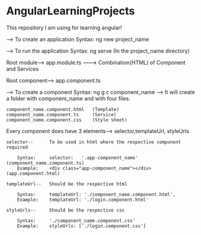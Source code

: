 # AngularLearningProjects

This repository I am using for learning angular!

--> To create an application
	Syntax: ng new project_name

--> To run the application
	Syntax: ng serve (In the project_name directory)

Root module--> app.module.ts  --->		Combination(HTML) of Component and Services

Root component--> app.component.ts

--> To create a component
	Syntax: ng g c component_name -->	It will create a folder with component_name and with four files.

	component_name.component.html 	(Template)
	component_name.component.ts		(Service)
	component_name.component.css	(Style sheet)

Every component does have  3 elements--> selector,templateUrl, styleUrls

	selector--		To be used in html where the respective component required

		Syntax: 	selector:	'.app-component_name' (component_name.component.ts)
		Example:	<div class="app-component_name"></div>	(app.component.html)
	
	templateUrl-- 	Should be the respective html

		Syntax:		templateUrl: './component_name.component.html',
		Example:	templateUrl: './login.component.html'

	styleUrls--		Should be the respective css

		Syntax:		'./component_name.component.css'
		Example:	styleUrls: ['./login.component.css']

